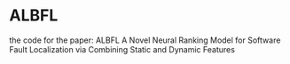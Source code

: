 # ALBFL
the code for the paper: ALBFL A Novel Neural Ranking Model for Software Fault Localization via Combining Static and Dynamic Features
